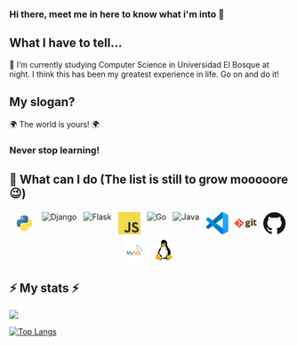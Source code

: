 ### Hi there, meet me in here to know what i'm into 👋

<!--
**juanmunoz22-bit/juanmunoz22-bit** is a ✨ _special_ ✨ repository because its `README.md` (this file) appears on your GitHub profile.

Here are some ideas to get you started:

- 🔭 I’m currently working on ...
- 🌱 I’m currently learning ...
- 👯 I’m looking to collaborate on ...
- 🤔 I’m looking for help with ...
- 💬 Ask me about ...
- 📫 How to reach me: ...
- 😄 Pronouns: ...
- ⚡ Fun fact: ...
-->

## What I have to tell...

🌱 I’m currently studying Computer Science in Universidad El Bosque at night. I think this has been my greatest experience in life. Go on and do it!

## My slogan?
🌍 The world is yours! 🌍


### Never stop learning! 

## 🧰 What can I do (The list is still to grow mooooore 😉)
<p align="center">
<img src="https://raw.githubusercontent.com/github/explore/80688e429a7d4ef2fca1e82350fe8e3517d3494d/topics/python/python.png" alt="Python" height="40" style="vertical-align:top; margin:4px">
<img src="https://user-images.githubusercontent.com/63082861/149419749-317bdccf-b941-4176-b665-de842b77ef13.png" alt="Django" height="40" style="vertical-align:top; margin:4px">
<img src="https://user-images.githubusercontent.com/63082861/149422052-f02860ca-8a88-475c-87fb-0438191bafda.png" alt="Flask" height="40" style="vertical-align:top; margin:4px">
<img src="https://raw.githubusercontent.com/github/explore/80688e429a7d4ef2fca1e82350fe8e3517d3494d/topics/javascript/javascript.png" alt="Javascript" height="40" style="vertical-align:top; margin:4px">
<img src="![go-logo](https://user-images.githubusercontent.com/63082861/149682046-06c7c410-d803-4f44-a4df-6020f9722fa6.png)" alt="Go" height="40" style="vertical-align:top; margin:4px">
<img src="https://user-images.githubusercontent.com/63082861/149418192-f98d8935-8713-4ae1-ac90-45f93db8d0dc.png" alt="Java" height="40" style="vertical-align:top; margin:4px">
<img src="https://raw.githubusercontent.com/github/explore/80688e429a7d4ef2fca1e82350fe8e3517d3494d/topics/visual-studio-code/visual-studio-code.png" alt="VS Code" height="40" style="vertical-align:top; margin:4px">
<img src="https://raw.githubusercontent.com/github/explore/80688e429a7d4ef2fca1e82350fe8e3517d3494d/topics/git/git.png" alt="git" height="40" style="vertical-align:top; margin:4px">
<img src="https://raw.githubusercontent.com/github/explore/78df643247d429f6cc873026c0622819ad797942/topics/github/github.png" alt="Github" height="40" style="vertical-align:top; margin:4px">
<img src="https://raw.githubusercontent.com/github/explore/80688e429a7d4ef2fca1e82350fe8e3517d3494d/topics/mysql/mysql.png" alt="MySQL" height="40" style="vertical-align:top; margin:4px">
<img src="https://raw.githubusercontent.com/github/explore/80688e429a7d4ef2fca1e82350fe8e3517d3494d/topics/linux/linux.png" alt="Linux" height="40" style="vertical-align:top; margin:4px">
</p>


## ⚡ My stats ⚡

<img align="center" src="https://github-readme-stats.vercel.app/api/?username=juanmunoz22-bit&show_icons=true&theme=tokyonight" />

[![Top Langs](https://github-readme-stats.vercel.app/api/top-langs/?username=juanmunoz22-bit&layout=compact&theme=tokyonight)](https://github.com/anuraghazra/github-readme-stats)
